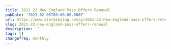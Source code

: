 ```yaml
---
title: 2021 22 New England Pass Offers Renewal
pubDate: '2023-02-08T00:00:00.000Z'
url: https://www.stormskiing.com/p/2021-22-new-england-pass-offers-renewal
slug: 2021-22-new-england-pass-offers-renewal
description: ''
tags: []
changefreq: monthly
---
```


<!-- Add post content below -->
